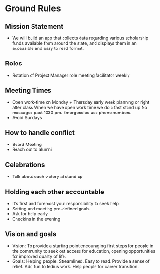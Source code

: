 # Ground Rules

## Mission Statement
- We will build an app that collects data regarding various scholarship funds
  available from around the state, and displays them in an accessible and easy to read format.

## Roles
- Rotation of Project Manager role meeting facilitator weekly

## Meeting Times
- Open work-time on Monday + Thursday early week planning or right after class
  When we have open work time we do a fast stand up
  No messages past 1030 pm. Emergencies use phone numbers.
- Avoid Sundays

## How to handle conflict
- Board Meeting
- Reach out to alumni

## Celebrations
- Talk about each victory at stand up

## Holding each other accountable
- It's first and foremost your responsibility to seek help
- Setting and meeting pre-defined goals
- Ask for help early
- Checkins in the evening

## Vision and goals

- Vision: To provide a starting point encouraging first steps for people in the community to seek out access for education,
opening opportunities for improved quality of life.
- Goals:
  Helping people.
  Streamlined.
  Easy to read.
  Provide a sense of relief.
  Add fun to tedius work.
  Help people for career transition.





